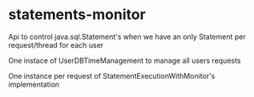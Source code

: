 # statements-monitor
Api to control java.sql.Statement's when we have an only Statement per request/thread for each user

One instace of UserDBTimeManagement to manage all users requests

One instance per request of StatementExecutionWithMonitor's implementation 
